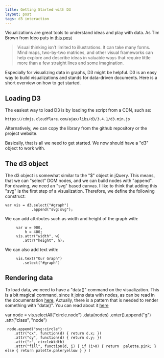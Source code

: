 ```yaml
---
title: Getting Started with D3
layout: post
tags: d3 interaction
---
```

Visualizations are great tools to understand ideas and play with data. As Tim Brown from Ideo puts in [this post](http://designthinking.ideo.com/?p=1294)

<blockquote lang="en"><p>Visual thinking isn’t limited to illustrations. It can take many forms. Mind maps, two-by-two matrices, and other visual frameworks can help explore and describe ideas in valuable ways that require little more than a few straight lines and some imagination.</p></blockquote>

Especially for visualizing data in graphs, D3 might be helpful. D3 is an easy way to build visualizations and stands for data-driven documents. Here is a short overview on how to get started.

## Loading D3

The easiest way to load D3 is by loading the script from a CDN, such as:

    https://cdnjs.cloudflare.com/ajax/libs/d3/3.4.1/d3.min.js

Alternatively, we can copy the library from the github repository or the project website.

Basically, that is all we need to get started. We now should have a "d3" object to work with.

## The d3 object

The d3 object is somewhat similar to the "$" object in jQuery. This means, that we can "select" DOM nodes, and we can build nodes with "append". For drawing, we need an "svg" based canvas. I like to think that adding this "svg" is the first step of a visualization. Therefore, we define the following construct:

    var vis = d3.select("#graph")
                .append("svg:svg");

We can add attributes such as width and height of the graph with:

         var w = 900,
             h = 400;
         vis.attr("width", w)
            .attr("height", h);

We can also add text with:

         vis.text("Our Graph")
            .select("#graph")

## Rendering data

To load data, we need to have a "data()" command on the visualization. This is a bit magical command, since it joins data with nodes, as can be read in the documentation [here](https://github.com/mbostock/d3/wiki/Selections#wiki-data), Actually, there is a pattern that is needed to render something with "data()". You can read about it [here](http://knowledgestockpile.blogspot.de/2012/01/understanding-selectall-data-enter.html)


  var node = vis.selectAll("circle.node")
        .data(nodes)
        .enter().append("g")
        .attr("class", "node")
  
     node.append("svg:circle")
        .attr("cx", function(d) { return d.x; })
        .attr("cy", function(d) { return d.y; })
        .attr("r", circleWidth)
        .attr("fill", function(d, i) { if (i>0) { return  palette.pink; } else { return palette.paleryellow } } )



